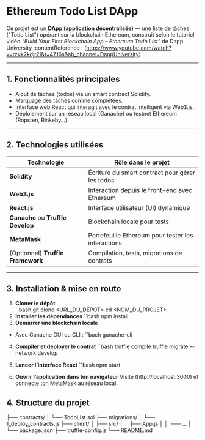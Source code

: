 # Ethereum Todo List DApp

Ce projet est un **DApp (application décentralisée)** — une liste de tâches ("Todo List") opérant sur la blockchain Ethereum, construit selon le tutoriel vidéo *“Build Your First Blockchain App – Ethereum Todo List”* de Dapp University :contentReference : (https://www.youtube.com/watch?v=rzvk2kdjr2I&t=4716s&ab_channel=DappUniversity).

---

## 1. Fonctionnalités principales

- Ajout de tâches (todos) via un smart contract Solidity.
- Marquage des tâches comme complétées.
- Interface web React qui interagit avec le contrat intelligent via Web3.js.
- Déploiement sur un réseau local (Ganache) ou testnet Ethereum (Ropsten, Rinkeby…).

---

## 2. Technologies utilisées

| Technologie | Rôle dans le projet |
|-------------|----------------------|
| **Solidity** | Écriture du smart contract pour gérer les todos |
| **Web3.js** | Interaction depuis le front-end avec Ethereum |
| **React.js** | Interface utilisateur (UI) dynamique |
| **Ganache** ou **Truffle Develop** | Blockchain locale pour tests |
| **MetaMask** | Portefeuille Ethereum pour tester les interactions |
| (Optionnel) **Truffle Framework** | Compilation, tests, migrations de contrats |

---

## 3. Installation & mise en route

1. **Cloner le dépôt**  
   ``bash
   git clone <URL_DU_DEPOT>
   cd <NOM_DU_PROJET>
2. **Installer les dépendances**
   ``bash
   npm install
3. **Démarrer une blockchain locale**
- Avec Ganache GUI ou CLI :
  ``bach
  ganache-cli
4. **Compiler et déployer le contrat**
``bash
truffle compile
truffle migrate --network develop

5. **Lancer l’interface React**
``bash
npm start

6. **Ouvrir l’application dans ton navigateur**
Visite (http://localhost:3000) et connecte ton MetaMask au réseau local.

## 4. Structure du projet

├── contracts/
│   └── TodoList.sol
├── migrations/
│   └── 1_deploy_contracts.js
├── client/
│   ├── src/
│   │   ├── App.js
│   │   └── ...
│   └── package.json
├── truffle-config.js
└── README.md

